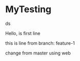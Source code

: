 # MyTesting
ds

Hello, is first line

this is line from branch: feature-1

change from master using web
